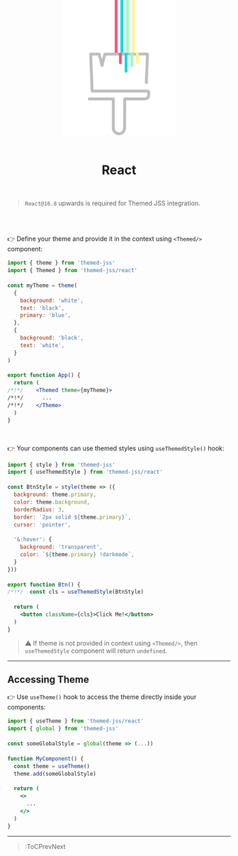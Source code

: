<div align="center">
  <img src="/docs/assets/themed-jss-long.svg" width="256" style="margin-top: -96px">
  <br><br>
  <h1>React</h1>
</div>

<br>

> `React@16.8` upwards is required for Themed JSS integration.

<br><br>

👉 Define your theme and provide it in the context using `<Themed/>` component:

```jsx | app.jsx
import { theme } from 'themed-jss'
import { Themed } from 'themed-jss/react'

const myTheme = theme(
  {
    background: 'white',
    text: 'black',
    primary: 'blue',
  },
  {
    background: 'black',
    text: 'white',
  }
)

export function App() {
  return (
/*!*/    <Themed theme={myTheme}>
/*!*/      ...
/*!*/    </Theme>
  )
}
```

<br>

👉 Your components can use themed styles using `useThemedStyle()` hook:

```jsx
import { style } from 'themed-jss'
import { useThemedStyle } from 'themed-jss/react'

const BtnStyle = style(theme => ({
  background: theme.primary,
  color: theme.background,
  borderRadius: 3,
  border: `2px solid ${theme.primary}`,
  cursor: 'pointer',

  '&:hover': {
    background: 'transparent',
    color: `${theme.primary} !darkmode`,
  }
}))

export function Btn() {
/*!*/  const cls = useThemedStyle(BtnStyle)

  return (
    <button className={cls}>Click Me!</button>
  )
}
```

> ⚠️ If theme is not provided in context using `<Themed/>`, then `useThemedStyle` component will return `undefined`.

---

## Accessing Theme

👉 Use `useTheme()` hook to access the theme directly inside your components:

```jsx
import { useTheme } from 'themed-jss/react'
import { global } from 'themed-jss'

const someGlobalStyle = global(theme => (...))

function MyComponent() {
  const theme = useTheme()
  theme.add(someGlobalStyle)

  return (
    <>
      ...
    </>
  )
}
```

---

> :ToCPrevNext
